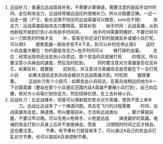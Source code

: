 1. 近战补刀：普遍比远战容易补到，不需要计算弹道，需要注意的是起手动作时间、走位和攻击力，近战经常被远战压的很难补刀。所以分路要正确。一近一远走一路（尸王，船长这类不怕压的近战英雄可以随意，solo也不错）
　　攻击力：近战英雄起始攻击力要稍高，容易补到
　　抬手时间：近战英雄，从到他射程开始到打到小兵有抬手时间间，
　　抬手时间需要把握好，不要已经可以一刀砍死的时候才去
　　补，容易在你还没打到时就被反补或被小兵打死，可以用S
　　键使英雄一直抬手但不A下去，到可以补时在停止按S
　　这时小兵血量大概在：你的最低攻击力+抬手时间可以
　　被打掉的血量。
　　走位：经常出现你还没走到小兵旁边，那个贫血的兵就被打死
　　的情况。所以要注意小兵掉血的速度，然后及时赶到。
　　同时要注意对方英雄是否在反补它，如果反补，就要提
　　前到位，并注意对方英雄攻击是否能在下一击打死小兵
　　如果太提前走到兵线会被对方远战英雄点到。时机把
　　握很重要。
　　近战补刀有个小技巧：如果贫血小兵较远，在离兵线稍远的地方A一下对面英雄（要站在那个小兵感应范围内且A英雄不要被小兵打到），自己向后撤，把对方小兵吸引到你这方，然后绕掉仇恨，在上去补掉小兵。
2. 远战补刀：比近战难补，但是可以用射程优势点对方英雄，使其不感上来补
　　刀。远战比近战多了一个弹道问题。攻击在飞行的过程需要
　　时间，远战英雄攻击低，弹道慢，所以要提前补。方法和近战类似
　　，要计算提前量，不要过早过晚。可以先用火枪练手，火枪是远战
　　弹道最好的英雄。电魂的攻击打到小兵身上后并不直接掉血，而是
　　过很短的时间之后才掉血，这也要注意。
　　节奏，有节奏补刀就容易多了。可以通过A自己的贫血兵打乱对方节奏，也可以提前A兵来控制节奏。

